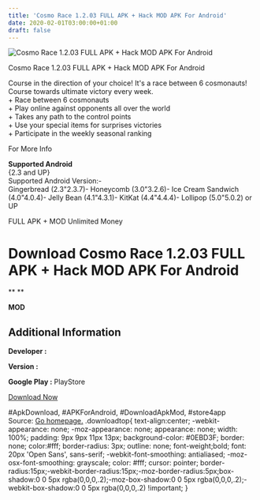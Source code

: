 ```yaml
---
title: 'Cosmo Race 1.2.03 FULL APK + Hack MOD APK For Android'
date: 2020-02-01T03:00:00+01:00
draft: false
---
```


![Cosmo Race 1.2.03 FULL APK + Hack MOD APK For Android](https://i0.wp.com/apkhome.net/wp-content/uploads/2017/07/Cosmo-Race-1.2.03.png "Cosmo Race 1.2.03 FULL APK + Hack MOD APK For Android")

  

Cosmo Race 1.2.03 FULL APK + Hack MOD APK For Android

Course in the direction of your choice! It's a race between 6 cosmonauts!  
Course towards ultimate victory every week.  
\+ Race between 6 cosmonauts  
\+ Play online against opponents all over the world  
\+ Takes any path to the control points  
\+ Use your special items for surprises victories  
\+ Participate in the weekly seasonal ranking

For More Info

**Supported Android**  
{2.3 and UP}  
Supported Android Version:-  
Gingerbread (2.3"2.3.7)- Honeycomb (3.0"3.2.6)- Ice Cream Sandwich (4.0"4.0.4)- Jelly Bean (4.1"4.3.1)- KitKat (4.4"4.4.4)- Lollipop (5.0"5.0.2) or UP

FULL APK + MOD Unlimited Money

Download Cosmo Race 1.2.03 FULL APK + Hack MOD APK For Android
==============================================================

** **

**MOD**

Additional Information
----------------------

**Developer :**

**Version :**

**Google Play :** PlayStore

  

[Download Now](https://store4app.co/post/cosmo-race-1-2-03-full-apk-hack-mod-apk-for-android_1573670735)

  
#ApkDownload, #APKForAndroid, #DownloadApkMod, #store4app  
Source: [Go homepage.](https://store4app.co/post/cosmo-race-1-2-03-full-apk-hack-mod-apk-for-android_1573670735) .downloadtop{ text-align:center; -webkit-appearance: none; -moz-appearance: none; appearance: none; width: 100%; padding: 9px 9px 11px 13px; background-color: #0EBD3F; border: none; color:#fff; border-radius: 3px; outline: none; font-weight;bold; font: 20px 'Open Sans', sans-serif; -webkit-font-smoothing: antialiased; -moz-osx-font-smoothing: grayscale; color: #fff; cursor: pointer; border-radius:15px;-webkit-border-radius:15px;-moz-border-radius:5px;box-shadow:0 0 5px rgba(0,0,0,.2);-moz-box-shadow:0 0 5px rgba(0,0,0,.2);-webkit-box-shadow:0 0 5px rgba(0,0,0,.2) !important; }